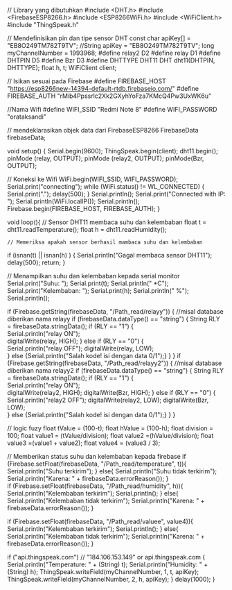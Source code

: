 // Library yang dibutuhkan
#include <DHT.h>
#include <FirebaseESP8266.h>
#include <ESP8266WiFi.h>
#include <WiFiClient.h>
#include "ThingSpeak.h"

// Mendefinisikan pin dan tipe sensor DHT
const char apiKey[] = "EB8O249TM782T9TV"; //String apiKey = "EB8O249TM782T9TV";
long myChannelNumber = 1993968;
#define relay2 D2
#define relay D1
#define DHTPIN D5
#define Bzr D3
#define DHTTYPE DHT11
DHT dht11(DHTPIN, DHTTYPE);
float h, t;
WiFiClient client;


// Isikan sesuai pada Firebase
#define FIREBASE_HOST "https://esp8266new-14394-default-rtdb.firebaseio.com/"
#define FIREBASE_AUTH "rMib4Ppssrlc2Xk2GXyhYoFza7KMcQ4Pw3UxWK6u"

//Nama Wifi
#define WIFI_SSID "Redmi Note 8"
#define WIFI_PASSWORD "orataksandi"

// mendeklarasikan objek data dari FirebaseESP8266
FirebaseData firebaseData;


void setup() {
  Serial.begin(9600);
  ThingSpeak.begin(client);
  dht11.begin();
  pinMode (relay, OUTPUT);
  pinMode (relay2, OUTPUT);
  pinMode(Bzr, OUTPUT);
  
  // Koneksi ke Wifi
  WiFi.begin(WIFI_SSID, WIFI_PASSWORD);
  Serial.print("connecting");
  while (WiFi.status() != WL_CONNECTED) {
    Serial.print(".");
    delay(500);
  }
  Serial.println();
  Serial.print("Connected with IP: ");
  Serial.println(WiFi.localIP());
  Serial.println();
  Firebase.begin(FIREBASE_HOST, FIREBASE_AUTH);
}


void loop(){
  // Sensor DHT11 membaca suhu dan kelembaban
  float t = dht11.readTemperature();
  float h = dht11.readHumidity();

    // Memeriksa apakah sensor berhasil mambaca suhu dan kelembaban
  if (isnan(t) || isnan(h) ) {
    Serial.println("Gagal membaca sensor DHT11");
    delay(500);
    return;
  }

  // Menampilkan suhu dan kelembaban kepada serial monitor
  Serial.print("Suhu: ");
  Serial.print(t);
  Serial.println(" *C");
  Serial.print("Kelembaban: ");
  Serial.print(h);
  Serial.println(" %");
  Serial.println();

  if (Firebase.getString(firebaseData, "/Path_read/relayy")) { //misal database diberikan nama relayy
    if  (firebaseData.dataType() == "string") 
    {
      String RLY = firebaseData.stringData();
      if (RLY == "1") {                                                         
        Serial.println("relay ON");                         
        digitalWrite(relay, HIGH); }
      else if (RLY == "0") {                                                  
        Serial.println("relay OFF");
        digitalWrite(relay, LOW);                                                
          }
      else {Serial.println("Salah kode! isi dengan data 0/1");}
    }
  }
  if (Firebase.getString(firebaseData, "/Path_read/relayy2")) { //misal database diberikan nama relayy2
    if  (firebaseData.dataType() == "string") 
    {
      String RLY = firebaseData.stringData();
      if (RLY == "1") {                                                         
        Serial.println("relay ON");                         
        digitalWrite(relay2, HIGH);
        digitalWrite(Bzr, HIGH); }
      else if (RLY == "0") {                                                  
        Serial.println("relay2 OFF");
        digitalWrite(relay2, LOW);
        digitalWrite(Bzr, LOW);                                                
        }
      else {Serial.println("Salah kode! isi dengan data 0/1");}
    }
  }

// logic fuzy
float tValue = (100-t);
float hValue = (100-h);
float division = 100;
float value1 = (tValue/division);
float value2 =(hValue/division);
float value3 =(value1 + value2);
float value4 = (value3 / 3);


  // Memberikan status suhu dan kelembaban kepada firebase
  if (Firebase.setFloat(firebaseData, "/Path_read/temperature", t)){
      Serial.println("Suhu terkirim");
    } else{
      Serial.println("Suhu tidak terkirim");
      Serial.println("Karena: " + firebaseData.errorReason());
    }   
  if (Firebase.setFloat(firebaseData, "/Path_read/humidity", h)){
      Serial.println("Kelembaban terkirim");
      Serial.println();
    } else{
      Serial.println("Kelembaban tidak terkirim");
      Serial.println("Karena: " + firebaseData.errorReason());
    }
  
  if (Firebase.setFloat(firebaseData, "/Path_read/valuee", value4)){
      Serial.println("Kelembaban terkirim");
      Serial.println();
    } else{
      Serial.println("Kelembaban tidak terkirim");
      Serial.println("Karena: " + firebaseData.errorReason());
    }    
  
  
  if ("api.thingspeak.com")   //   "184.106.153.149" or api.thingspeak.com
    {                        
      Serial.println("Temperature: " + (String) t);
      Serial.println("Humidity: " + (String) h);
      ThingSpeak.writeField(myChannelNumber, 1, t, apiKey);
      ThingSpeak.writeField(myChannelNumber, 2, h, apiKey);
    }
  delay(1000);
}
